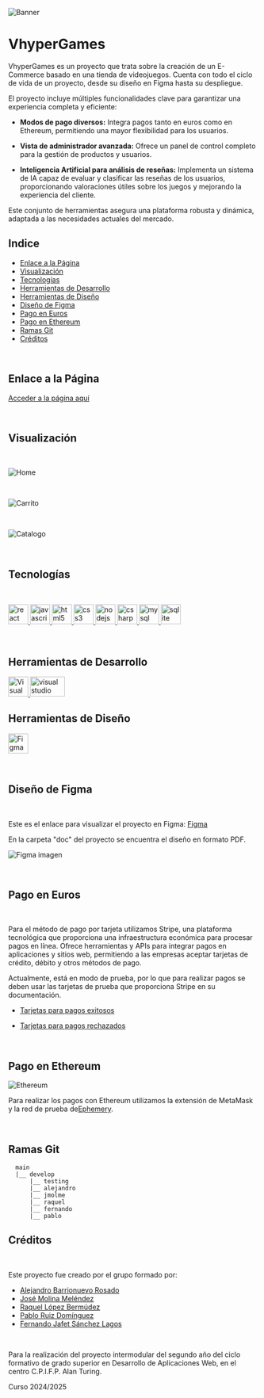 ![Banner](/doc/img/Banner.png)
# VhyperGames

VhyperGames es un proyecto que trata sobre la creación de un E-Commerce basado en una tienda de videojuegos. Cuenta con todo el ciclo de vida de un proyecto, desde su diseño en Figma hasta su despliegue.

El proyecto incluye múltiples funcionalidades clave para garantizar una experiencia completa y eficiente:

- **Modos de pago diversos:** Integra pagos tanto en euros como en Ethereum, permitiendo una mayor flexibilidad para los usuarios.

- **Vista de administrador avanzada:** Ofrece un panel de control completo para la gestión de productos y usuarios.

- **Inteligencia Artificial para análisis de reseñas:** Implementa un sistema de IA capaz de evaluar y clasificar las reseñas de los usuarios, proporcionando valoraciones útiles sobre los juegos y mejorando la experiencia del cliente.

Este conjunto de herramientas asegura una plataforma robusta y dinámica, adaptada a las necesidades actuales del mercado.


## Indice

- [Enlace a la Página](#Enlace-a-la-Página)
- [Visualización](#Visualización)
- [Tecnologías](#tecnologías)
- [Herramientas de Desarrollo](#herramientas-de-desarrollo)
- [Herramientas de Diseño](#herramientas-de-diseño)
- [Diseño de Figma](#diseño-de-figma)
- [Pago en Euros](#pago-en-euros)
- [Pago en Ethereum](#pago-en-ethereum)
- [Ramas Git](#ramas-git)
- [Créditos](#créditos)

<br>

## Enlace a la Página

[Acceder a la página aquí](https://vhyper-games.vercel.app/)

<br>

## Visualización

<br>

![Home](/doc/img/Home.png)

<br>

![Carrito](doc/img/Carrito.png)

<br>

![Catalogo](doc/img/Catalogo.png)

<br>

## Tecnologías

<br>

<p align="left">
  <!-- Frontend -->
  <a href="https://reactjs.org/" target="_blank" rel="noreferrer">
    <img src="https://raw.githubusercontent.com/devicons/devicon/master/icons/react/react-original-wordmark.svg" alt="react" width="40" height="40" />
  </a>
  <a href="https://developer.mozilla.org/en-US/docs/Web/JavaScript" target="_blank" rel="noreferrer">
    <img src="https://raw.githubusercontent.com/devicons/devicon/master/icons/javascript/javascript-original.svg" alt="javascript" width="40" height="40" />
  </a>
  <a href="https://www.w3.org/html/" target="_blank" rel="noreferrer">
    <img src="https://raw.githubusercontent.com/devicons/devicon/master/icons/html5/html5-original-wordmark.svg" alt="html5" width="40" height="40" />
  </a>
  <a href="https://www.w3schools.com/css/" target="_blank" rel="noreferrer">
    <img src="https://raw.githubusercontent.com/devicons/devicon/master/icons/css3/css3-original-wordmark.svg" alt="css3" width="40" height="40" />
  </a>

  <!-- Backend -->
  <a href="https://nodejs.org" target="_blank" rel="noreferrer">
    <img src="https://raw.githubusercontent.com/devicons/devicon/master/icons/nodejs/nodejs-original-wordmark.svg" alt="nodejs" width="40" height="40" />
  </a>
  <a href="https://www.w3schools.com/cs/" target="_blank" rel="noreferrer">
    <img src="https://raw.githubusercontent.com/devicons/devicon/master/icons/csharp/csharp-original.svg" alt="csharp" width="40" height="40" />
  </a>
  <a href="https://www.mysql.com/" target="_blank" rel="noreferrer">
    <img src="https://raw.githubusercontent.com/devicons/devicon/master/icons/mysql/mysql-original-wordmark.svg" alt="mysql" width="40" height="40" />
  </a>
  <a href="https://www.sqlite.org/" target="_blank" rel="noreferrer">
    <img src="https://www.vectorlogo.zone/logos/sqlite/sqlite-icon.svg" alt="sqlite" width="40" height="40" />
  </a>
</p>

<br>

## Herramientas de Desarrollo

<p align="left">
  <!-- Visual Studio Code -->
  <a href="https://code.visualstudio.com/" target="_blank" rel="noreferrer">
    <img src="https://raw.githubusercontent.com/devicons/devicon/master/icons/vscode/vscode-original.svg" alt="Visual Studio Code" width="40" height="40" />
  </a>
  <!-- Visual Studio 2022 -->
  <a href="https://visualstudio.microsoft.com/es/" target="_blank" rel="noreferrer">
    <img src="https://1000logos.net/wp-content/uploads/2023/04/Visual-Studio-logo.png" alt="visual studio 2022" width="70" height="40" />
  </a>
</p>

## Herramientas de Diseño

<p align="left">
  <!-- Figma -->
  <a href="https://www.figma.com/" target="_blank" rel="noreferrer">
    <img src="https://www.vectorlogo.zone/logos/figma/figma-icon.svg" alt="Figma" width="40" height="40" />
  </a>
</p>

<br>

## Diseño de Figma

<br>

Este es el enlace para visualizar el proyecto en Figma:
[Figma](https://www.figma.com/design/wWY8lH2i4cPX99T8uwv4Pb/PROYECTO-VHYPERGAMES---FIGMA?node-id=4-2&t=lIhVvHxcXVkRS3as-1)

En la carpeta "doc" del proyecto se encuentra el diseño en formato PDF.

![Figma imagen](/doc/img/Figma.png)

<br>

## Pago en Euros 

<br>

Para el método de pago por tarjeta utilizamos Stripe, una plataforma tecnológica que proporciona una infraestructura económica para procesar pagos en línea. Ofrece herramientas y APIs para integrar pagos en aplicaciones y sitios web, permitiendo a las empresas aceptar tarjetas de crédito, débito y otros métodos de pago.

Actualmente, está en modo de prueba, por lo que para realizar pagos se deben usar las tarjetas de prueba que proporciona Stripe en su documentación.

- [Tarjetas para pagos exitosos](https://docs.stripe.com/testing?locale=es-ES&testing-method=card-numbers#cards)

- [Tarjetas para pagos rechazados](https://docs.stripe.com/testing?locale=es-ES&testing-method=card-numbers#pagos-rechazados)

<br>

## Pago en Ethereum 

![Ethereum](https://img.shields.io/badge/Ethereum-3C3C3D?logo=ethereum&logoColor=fff&style=for-the-badge)

Para realizar los pagos con Ethereum utilizamos la extensión de MetaMask y la red de prueba de[Ephemery](https://ephemery.dev/).

<br>

## Ramas Git

```
  main
  |__ develop
      |__ testing
      |__ alejandro
      |__ jmolme
      |__ raquel
      |__ fernando
      |__ pablo

```

## Créditos

<br>

Este proyecto fue creado por el grupo formado por:
- [Alejandro Barrionuevo Rosado](https://github.com/Alejandro-BR)
- [José Molina Meléndez](https://github.com/Jmolmel)
- [Raquel López Bermúdez](https://github.com/Rlopber)
- [Pablo Ruiz Domínguez](https://github.com/pablo-r-d)
- [Fernando Jafet Sánchez Lagos](https://github.com/Fernandosanchez1609)

<br>

Para la realización del proyecto intermodular del segundo año del ciclo formativo de grado superior en Desarrollo de Aplicaciones Web, en el centro C.P.I.F.P. Alan Turing.

Curso 2024/2025
